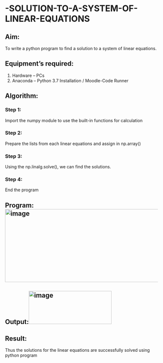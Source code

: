 # -SOLUTION-TO-A-SYSTEM-OF-LINEAR-EQUATIONS
## Aim:
To write a python program to find a solution to a system of linear equations.
## Equipment’s required:
1. 	Hardware – PCs
2. 	Anaconda – Python 3.7 Installation / Moodle-Code Runner
## Algorithm:
### Step 1:
Import the numpy module to use the built-in functions for calculation
### Step 2: 
Prepare the lists from each linear equations and assign in np.array()
### Step 3: 
Using the np.linalg.solve(), we can find the solutions.
### Step 4: 
End the program
## Program:<img width="723" height="240" alt="image" src="https://github.com/user-attachments/assets/43d8e3f4-d471-4a7c-bf58-ac7c29ffe628" />



## Output:<img width="273" height="109" alt="image" src="https://github.com/user-attachments/assets/385c2c4e-5186-4e82-ae41-c57d3aca8e59" />

## Result: 
Thus the solutions for the linear equations are successfully solved using python program

